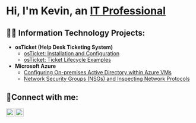 <h1>Hi, I'm Kevin, an <a href="https://linkedin.com/in/Kevin-Fofie">IT Professional</a></h1>

<h2>👨‍💻 Information Technology Projects:</h2>

- <b>osTicket (Help Desk Ticketing System)</b>
  - [osTicket: Installation and Configuration](https://github.com/Kevinfofie/post-install-config)
  - [osTicket: Ticket Lifecycle Examples](https://github.com/Kevinfofie/ticket-lifecycle)
- <b>Microsoft Azure</b>
  - [Configuring On-premises Active Directory within Azure VMs](https://github.com/Kevinfofie/configure-ad)
  - [Network Security Groups (NSGs) and Inspecting Network Protocols](https://github.com/Kevinfofie/azure-network-protocols)

<h2>🤳Connect with me:</h2>

[<img align="left" alt="Josh | LinkedIn" width="22px" src="https://cdn.jsdelivr.net/npm/simple-icons@v3/icons/linkedin.svg" />][linkedin]
[<img align="left" alt="Josh | Instagram" width="22px" src="https://cdn.jsdelivr.net/npm/simple-icons@v3/icons/instagram.svg" />][instagram]

[instagram]: https://www.instagram.com/Kevinfofie
[linkedin]: https://linkedin.com/in/KevinFofie
